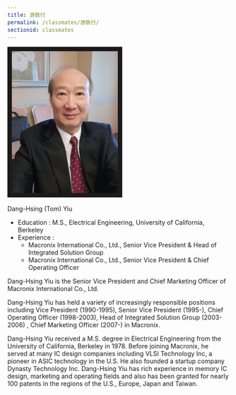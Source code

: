 ```yaml
---
title: 游敦行
permalink: /classmates/游敦行/
sectionid: classmates
---
```

<img src="/img/游敦行.jpg"
     alt="Photo of Dang-Hsing (Tom) Yiu"
     width="240" border="10" />

Dang-Hsing (Tom) Yiu
- Education : M.S., Electrical Engineering, University of California, Berkeley
- Experience :
  - Macronix International Co., Ltd., Senior Vice President & Head of Integrated Solution Group
  - Macronix International Co., Ltd., Senior Vice President & Chief Operating Officer

Dang-Hsing Yiu is the Senior Vice President and Chief Marketing Officer of Macronix International Co., Ltd.

Dang-Hsing Yiu has held a variety of increasingly responsible positions including Vice President (1990-1995), Senior Vice President (1995-), Chief Operating Officer (1998-2003), Head of Integrated Solution Group (2003-2006) , Chief Marketing Officer (2007-) in Macronix.

Dang-Hsing Yiu received a M.S. degree in Electrical Engineering from the University of California, Berkeley in 1978. Before joining Macronix, he served at many IC design companies including VLSI Technology Inc, a pioneer in ASIC technology in the U.S. He also founded a startup company Dynasty Technology Inc. Dang-Hsing Yiu has rich experience in memory IC design, marketing and operating fields and also has been granted for nearly 100 patents in the regions of the U.S., Europe, Japan and Taiwan. 
